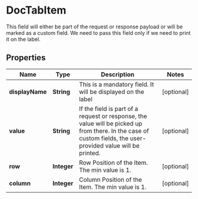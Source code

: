 

# DocTabItem

This field will either be part of the request or response payload or will be marked as a custom field. We need to pass this field only if we need to print it on the label.

## Properties

| Name | Type | Description | Notes |
|------------ | ------------- | ------------- | -------------|
|**displayName** | **String** | This is a mandatory field. It will be displayed on the label |  [optional] |
|**value** | **String** | If the field is part of a request or response, the value will be picked up from there. In the case of custom fields, the user-provided value will be printed. |  [optional] |
|**row** | **Integer** | Row Position of the Item. The min value is 1. |  [optional] |
|**column** | **Integer** | Column Position of the Item. The min value is 1. |  [optional] |



